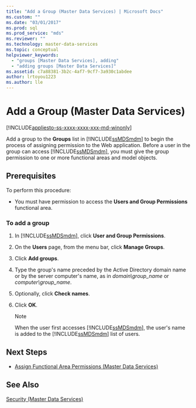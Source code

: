 ```yaml
---
title: "Add a Group (Master Data Services) | Microsoft Docs"
ms.custom: ""
ms.date: "03/01/2017"
ms.prod: sql
ms.prod_service: "mds"
ms.reviewer: ""
ms.technology: master-data-services
ms.topic: conceptual
helpviewer_keywords: 
  - "groups [Master Data Services], adding"
  - "adding groups [Master Data Services]"
ms.assetid: c7a88381-3b2c-4af7-9cf7-3a930c1abdee
author: lrtoyou1223
ms.author: lle
---
```

# Add a Group (Master Data Services)

[!INCLUDE[appliesto-ss-xxxx-xxxx-xxx-md-winonly](../includes/appliesto-ss-xxxx-xxxx-xxx-md-winonly.md)]

  Add a group to the **Groups** list in [!INCLUDE[ssMDSmdm](../includes/ssmdsmdm-md.md)] to begin the process of assigning permission to the Web application. Before a user in the group can access [!INCLUDE[ssMDSmdm](../includes/ssmdsmdm-md.md)], you must give the group permission to one or more functional areas and model objects.  
  
## Prerequisites  
 To perform this procedure:  
  
-   You must have permission to access the **Users and Group Permissions** functional area.  
  
### To add a group  
  
1.  In [!INCLUDE[ssMDSmdm](../includes/ssmdsmdm-md.md)], click **User and Group Permissions**.  
  
2.  On the **Users** page, from the menu bar, click **Manage Groups**.  
  
3.  Click **Add groups**.  
  
4.  Type the group's name preceded by the Active Directory domain name or by the server computer's name, as in *domain\group_name* or *computer\group_name*.  
  
5.  Optionally, click **Check names**.  
  
6.  Click **OK**.  
  
    > [!NOTE]  
    >  When the user first accesses [!INCLUDE[ssMDSmdm](../includes/ssmdsmdm-md.md)], the user's name is added to the [!INCLUDE[ssMDSmdm](../includes/ssmdsmdm-md.md)] list of users.  
  
## Next Steps  
  
-   [Assign Functional Area Permissions &#40;Master Data Services&#41;](../master-data-services/assign-functional-area-permissions-master-data-services.md)  
  
## See Also  
 [Security &#40;Master Data Services&#41;](../master-data-services/security-master-data-services.md)  
  
  
